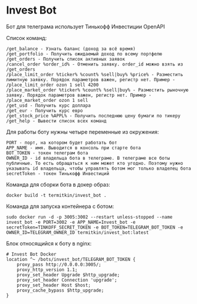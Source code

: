# Invest Bot

Бот для телеграма использует Тинькофф Инвестиции OpenAPI

Список команд:

```
/get_balance - Узнать баланс (доход за всё время)
/get_portfolio - Получить ожидаемый доход по всему портфелю
/get_orders - Получить список активных заявок
/cancel_order %order_id% - Отменить заявку. order_id можно взять из /get_orders
/place_limit_order %ticker% %count% %sell|buy% %price% - Разместить лимитную заявку. Порядок параметров важен, регистр нет. Пример - /place_limit_order ozon 1 sell 4200
/place_market_order %ticker% %count% %sell|buy% - Разместить рыночную заявку. Порядок параметров важен, регистр нет. Пример - /place_market_order ozon 1 sell
/get_usd - Получить курс доллара
/get_eur - Получить курс евро
/get_stock_price %APPL% - Получить последнюю цену бумаги по тикеру
/get_help - Вывести список всех команд
```

Для работы боту нужны четыре переменные из окружения:

```
PORT - порт, на котором будет работать бот
APP_NAME - имя. Выводится в консоль при старте бота
BOT_TOKEN - токен телеграм бота
OWNER_ID - id владельца бота в телеграме. В телеграме все боты публичные. То есть обращаться к ним может кто угодно. Поэтому нужно указывать id владельца, чтобы управлять ботом мог только владелец бота
secretToken - токен Тинькофф Инвестиций
```

Команда для сборки бота в докер образ:

```
docker build -t termitkin/invest_bot .
```

Команда для запуска контейнера с ботом:

```
sudo docker run -d -p 3005:3002 --restart unless-stopped --name invest_bot -e PORT=3002 -e APP_NAME=Invest_bot -e secretToken=TINKOFF_SECRET_TOKEN -e BOT_TOKEN=TELEGRAM_BOT_TOKEN -e OWNER_ID=TELEGRAM_OWNER_ID termitkin/invest_bot:latest
```

Блок относящийся к боту в nginx:

```
# Invest Bot Docker
location ^~ /bots/invest_bot/TELEGRAM_BOT_TOKEN {
    proxy_pass http://0.0.0.0:3005/;
    proxy_http_version 1.1;
    proxy_set_header Upgrade $http_upgrade;
    proxy_set_header Connection 'upgrade';
    proxy_set_header Host $host;
    proxy_cache_bypass $http_upgrade;
}
```
